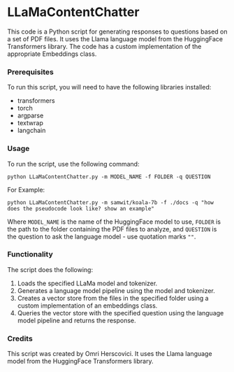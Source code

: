 # LLaMaContentChatter
This code is a Python script for generating responses to questions based on a set of PDF files. It uses the Llama language model from the HuggingFace Transformers library.
The code has a custom implementation of the appropriate Embeddings class.

### Prerequisites

To run this script, you will need to have the following libraries installed:

- transformers
- torch
- argparse
- textwrap
- langchain

### Usage

To run the script, use the following command:

```
python LLaMaContentChatter.py -m MODEL_NAME -f FOLDER -q QUESTION
```
For Example:
```
python LLaMaContentChatter.py -m samwit/koala-7b -f ./docs -q "how does the pseudocode look like? show an example"                      
```
Where `MODEL_NAME` is the name of the HuggingFace model to use, `FOLDER` is the path to the folder containing the PDF files to analyze, and `QUESTION` is the question to ask the language model - use quotation marks `""`.

### Functionality

The script does the following:

1. Loads the specified LLaMa model and tokenizer.
2. Generates a language model pipeline using the model and tokenizer.
3. Creates a vector store from the files in the specified folder using a custom implementation of an embeddings class.
4. Queries the vector store with the specified question using the language model pipeline and returns the response.

### Credits

This script was created by Omri Herscovici. It uses the Llama language model from the HuggingFace Transformers library.
